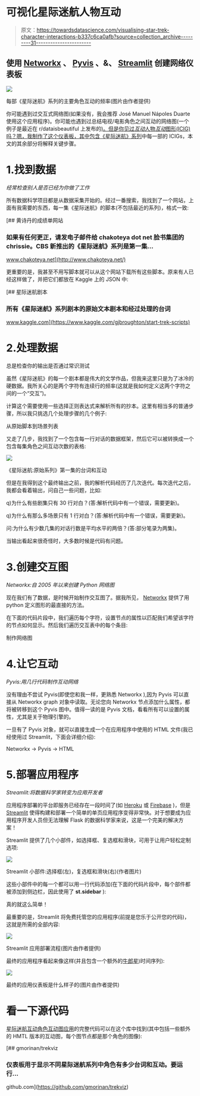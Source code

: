 # 可视化星际迷航人物互动

> 原文：<https://towardsdatascience.com/visualising-star-trek-character-interactions-b337c6ca0afb?source=collection_archive---------31----------------------->

## 使用 [Networkx](https://networkx.org/) 、 [Pyvis](https://pyvis.readthedocs.io/en/latest/) 、&、 [Streamlit](https://streamlit.io/) 创建网络仪表板

![](img/c12c5a3f4b10cdd40dbd089b6569436e.png)

每部《星际迷航》系列的主要角色互动的频率(图片由作者提供)

你可能遇到过交互式网络图(如果没有，我会推荐 José Manuel Nápoles Duarte 使用这个应用程序)。你可能也遇到过总结电视/电影角色之间互动的网络图(一个例子是最近在 r/dataisbeautiful 上发布的[)。但是你见过*互动*人物*互动*图形(ICIG)吗？嗯，我制作了](https://www.reddit.com/r/dataisbeautiful/comments/m9cver/oc_interaction_intensity_in_lord_of_the_rings/)[这个仪表板，其中包含《星际迷航》系列](https://gmorinan-trekviz-app-d7h5oq.streamlit.app)中每一部的 ICIGs，本文的其余部分将解释关键步骤。

# 1.找到数据

*经常检查别人是否已经为你做了工作*

所有数据科学项目都是从数据采集开始的。经过一番搜索，我找到了一个网站，上面有我需要的东西，每一集《星际迷航》的脚本(不包括最近的系列)，格式一致:

 [## 黄诗丹的成绩单网站

### 如果有任何更正，请发电子邮件给 chakoteya dot net 脸书集团的 chrissie。CBS 新推出的《星际迷航》系列是第一集…

www.chakoteya.net](http://www.chakoteya.net/) 

更重要的是，我甚至不用写脚本就可以从这个网站下载所有这些脚本。原来有人已经这样做了，并把它们都放在 Kaggle 上的 JSON 中:

[](https://www.kaggle.com/gjbroughton/start-trek-scripts) [## 星际迷航剧本

### 所有《星际迷航》系列剧本的原始文本剧本和经过处理的台词

www.kaggle.com](https://www.kaggle.com/gjbroughton/start-trek-scripts) 

# 2.处理数据

总是检查你的输出是否通过常识测试

虽然《星际迷航》的每一个剧本都是伟大的文学作品，但我来这里只是为了冰冷的硬数据。我所关心的是两个字符有连续行的频率(这就是我如何定义这两个字符之间的一个“交互”)。

计算这个需要使用一些选择正则表达式来解析所有的抄本。这里有相当多的普通步骤，所以我只挑选几个处理步骤的几个例子:

从原始脚本到场景列表

又走了几步，我找到了一个包含每一行对话的数据框架，然后它可以被转换成一个包含每集角色之间互动次数的表格:

![](img/27c68fa7fa5875304c4826fe8ed10798.png)

《星际迷航:原始系列》第一集的台词和互动

但是在我得到这个最终输出之前，我的解析代码经历了几次迭代。每次迭代之后，我都会看着输出，问自己一些问题，比如:

q)为什么有些剧集只有 30 行对白？(答:解析代码中有一个错误，需要更新)。

q)为什么有那么多场景只有 1 行对白？(答:解析代码中有一个错误，需要更新)。

问:为什么有少数几集的对话行数是平均水平的两倍？(答:部分笔录为两集)。

当输出看起来很奇怪时，大多数时候是代码有问题。

# 3.创建交互图

*Networkx:自 2005 年以来创建 Python 网络图*

现在我们有了数据，是时候开始制作交互图了。据我所见， [Networkx](https://networkx.org/) 提供了用 python 定义图形的最直接的方法。

在下面的代码片段中，我们遍历每个字符，设置节点的属性以匹配我们希望该字符的节点如何显示。然后我们遍历交互表中的每个条目:

制作网络图

# 4.让它互动

*Pyvis:用几行代码制作互动网络*

没有理由不尝试 Pyvis(即使您和我一样，更熟悉 Networkx ),因为 Pyvis 可以直接从 Networkx graph 对象中读取。无论您向 Networkx 节点添加什么属性，都将被转移到这个 Pyvis 图中。值得一读的是 Pyvis 文档，看看所有可以设置的属性，尤其是关于物理引擎的。

一旦有了 Pyvis 对象，就可以直接生成一个在应用程序中使用的 HTML 文件(我已经使用过 Streamlit，下面会详细介绍):

Networkx -> Pyvis -> HTML

# 5.部署应用程序

*Streamlit:将数据科学家转变为应用开发者*

应用程序部署的平台即服务已经存在一段时间了(如 [Heroku](https://www.heroku.com/home) 或 [Firebase](https://firebase.google.com/) )，但是 [Streamlit](http://streamlit.io/) 使得构建和部署一个简单的单页应用程序变得非常快。对于想要成为应用程序开发人员但无法理解 Flask 的数据科学家来说，这是一个完美的解决方案！

Streamlit 提供了几个小部件，如选择框、复选框和滑块，可用于让用户轻松定制选项:

![](img/0ff8df627800bfddee30c2704fe78fbc.png)

Streamlit 小部件:选择框(左)，复选框和滑块(右)(作者图片)

这些小部件中的每一个都可以用一行代码添加(在下面的代码片段中，每个部件都被添加到侧边栏，因此使用了 **st.sidebar** ):

真的就这么简单！

最重要的是，Streamlit 将免费托管您的应用程序(前提是您乐于公开您的代码)，这就是所需的全部内容:

![](img/0fdd9807def09aa236fe80e56d58b322.png)

Streamlit 应用部署流程(图片由作者提供)

最终的应用程序看起来像这样(并且包含一个额外的[牛郎星](https://altair-viz.github.io/))时间序列):

![](img/b7db5f64728293fce2306ed68b6c2ec3.png)

最终的应用仪表板是什么样子的(图片由作者提供)

# 看一下源代码

[星际迷航互动角色互动图应用](https://gmorinan-trekviz-app-d7h5oq.streamlit.app)的完整代码可以在这个库中找到(其中包括一些额外的 HMTL 版本的互动图，每个图节点都是那个角色的图像):

 [## gmorinan/trekviz

### 仪表板用于显示不同星际迷航系列中角色有多少台词和互动。要运行…

github.com](https://github.com/gmorinan/trekviz)